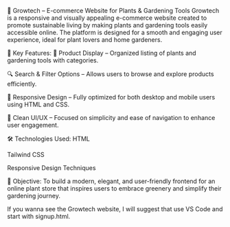 🌿 Growtech – E-commerce Website for Plants & Gardening Tools
Growtech is a responsive and visually appealing e-commerce website created to promote sustainable living by making plants and gardening tools easily accessible online. The platform is designed for a smooth and engaging user experience, ideal for plant lovers and home gardeners.

🔧 Key Features:
🛒 Product Display – Organized listing of plants and gardening tools with categories.

🔍 Search & Filter Options – Allows users to browse and explore products efficiently.

📱 Responsive Design – Fully optimized for both desktop and mobile users using HTML and CSS.

🎨 Clean UI/UX – Focused on simplicity and ease of navigation to enhance user engagement.

🛠️ Technologies Used:
HTML

Tailwind CSS

Responsive Design Techniques

🎯 Objective:
To build a modern, elegant, and user-friendly frontend for an online plant store that inspires users to embrace greenery and simplify their gardening journey.

If you wanna see the Growtech website, I will suggest that use VS Code and start with signup.html.
